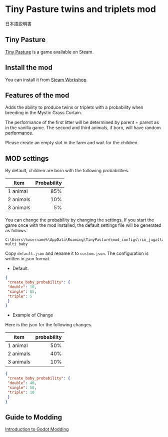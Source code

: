 # Tiny Pasture twins and triplets mod

日本語説明書

## Tiny Pasture

[Tiny Pasture](https://store.steampowered.com/app/3167550/_/) is a game available on Steam.

## Install the mod

You can install it from [Steam Workshop](https://steamcommunity.com/sharedfiles/filedetails/?id=3485188531).

## Features of the mod

Adds the ability to produce twins or triplets with a probability when breeding in the Mystic Grass Curtain.

The performance of the first litter will be determined by parent + parent as in the vanilla game.
The second and third animals, if born, will have random performance.

Please create an empty slot in the farm and wait for the children.

## MOD settings

By default, children are born with the following probabilities.

| Item      | Probability |
| --------- | ----------: |
| 1 animal  |         85% |
| 2 animals |         10% |
| 3 animals |          5% |

You can change the probability by changing the settings.
If you start the game once with the mod installed, the default settings file will be generated as follows.

```text
C:\Users\%username%\AppData\Roaming\TinyPasture\mod_configs\rin_jugatla-multi_baby
```

Copy `default.json` and rename it to `custom.json`.
The configuration is written in json format.

- Default.

```json
{ 
 "create_baby_probability": { 
 "double": 10, 
 "single": 85, 
 "triple": 5 
 } 
} 
```

- Example of Change

Here is the json for the following changes.

| item      | probability |
| --------- | ----------: |
| 1 animal  |         50% |
| 2 animals |         40% |
| 3 animals |         10% |

```json
{ 
 "create_baby_probability": { 
 "double": 40, 
 "single": 50, 
 "triple": 10 
 } 
} 
```

## Guide to Modding

[Introduction to Godot Modding](https://zenn.dev/rinjugatla/articles/92907e2c033c2f)
